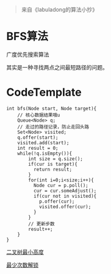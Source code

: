 > 来自《labuladong的算法小抄》

# BFS算法

广度优先搜索算法

其实是一种寻找两点之间最短路径的问题。

# CodeTemplate

```
int bfs(Node start, Node target){
    // 核心数据结果哦u
    Queue<Node> q;
    // 走过的路径记录，防止走回头路
    Set<Node> visited;
    q.offer(start);
    visited.add(start);
    int result = 0;
    while(!q.isEmpty()){
        int size = q.size();
        if(cur is target){
          return result;
        }
        for(int i=0;i<size;i++){
          Node cur = p.poll();
          cur = cur.someAdjust();
          if(cur not in visited){
            p.offer(cur);
            visited.offer(cur);
          }
        }
        // 更新步数
        result++;
    }
}
```

[二叉树最小高度](../src/com/hanelalo/bfs/MinWayOfBinaryTree.java)

[最少次数解锁](../src/com/hanelalo/bfs/UnLock.java)